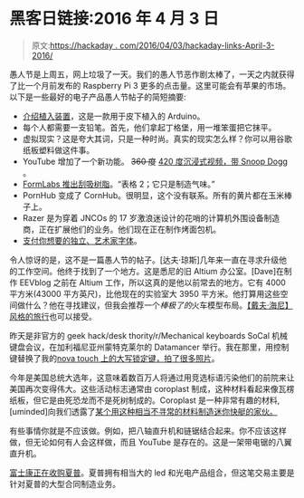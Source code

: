 # 黑客日链接:2016 年 4 月 3 日

> 原文:[https://hackaday . com/2016/04/03/hackaday-links-April-3-2016/](https://hackaday.com/2016/04/03/hackaday-links-april-3-2016/)

愚人节是上周五，网上垃圾了一天。我们的愚人节恶作剧太棒了，一天之内就获得了比一个月前发布的 Raspberry Pi 3 更多的点击量。这里可能会有苹果的市场。以下是一些最好的电子产品愚人节帖子的简短摘要:

*   [介绍植入装置](http://littlebirdelectronics.com.au/pages/introducing-implantuino)，这是一款用于皮下植入的 Arduino。
*   每个人都需要一支铅笔。首先，他们拿起丁格堡，用一堆笨蛋把它抹平。
*   虚拟现实？这是夸大其词，只是一种时尚。真实的现实怎么样？你可以用谷歌纸板塑料做这件事。
*   YouTube 增加了一个新功能。 ~~360 度~~ [420 度沉浸式视频，带 Snoop Dogg](https://www.youtube.com/snoopavision) 。
*   [FormLabs 推出刮吸树脂](http://formlabs.com/stories/scratch-n-sniff/)。“表格 2；它只是制造气味。”
*   PornHub 变成了 CornHub。很明显，这个没有联系。所有的黄片都在玉米棒子上。
*   Razer 是为穿着 JNCOs 的 17 岁激浪迷设计的花哨的计算机外围设备制造商，正在扩展他们的业务。他们现在正在制作烤面包机。
*   [支付你想要的独立、艺术家字体](https://www.humblebundle.com/indiefonts)。

令人惊讶的是，这不是一篇愚人节的帖子。[达夫·琼斯]几年来一直在寻求升级他的工作空间。他终于找到了一个地方。这是悉尼的旧 Altium 办公室。[Dave]在制作 EEVblog 之前在 Altium 工作，所以这真的是他以前常去的地方。它有 4000 平方米(43000 平方英尺)，比他现在的实验室大 3950 平方米。他打算用这些空间做什么？他在寻找建议，但我会推荐一个*棒极了的*火车模型布局。[【戴夫·海尼】风格的旅行](https://www.youtube.com/watch?v=NRI7hHwiRxk)也可以接受。

昨天是非官方的 geek hack/desk thority/r/Mechanical keyboards SoCal 机械键盘会议，在加利福尼亚州蒙特克莱尔的 Datamancer 举行。我在那里，用控制键替换了我的[nova touch 上的大写锁定键，拍了很多照片](https://hackaday.io/page/1647-socal-mechanical-keyboard-meetup)。

今年是美国总统大选年，这意味着数百万人将通过用竞选标语污染他们的前院来让美国再次变得伟大。这些活动标志通常由 coroplast 制成，这种材料看起来像瓦楞纸板，但它是由死恐龙而不是死树制成的。Coroplast 是一种非常有趣的材料,[uminded]向我们透露了[某个用这种相当不寻常的材料制造迷你快艇的家伙。](https://www.youtube.com/watch?v=cUCpz2rs3nw)

有些事情你就是不应该做。例如，把八轴直升机和链锯结合起来。你不应该这样做，但无论如何有人会这样做，而且 YouTube 是存在的。这是一架带电锯的八翼直升机。

[富士康正在收购夏普](http://www.plant.ca/general/foxconn-agrees-buy-japans-sharp-corp-reduced-price-157346/)。夏普拥有相当大的 led 和光电产品组合，但这笔交易主要是针对夏普的大型合同制造业务。